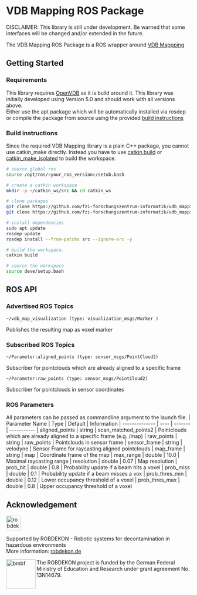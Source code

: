 VDB Mapping ROS Package 
===
DISCLAIMER: This library is still under development. Be warned that some interfaces will be changed and/or extended in the future.

The VDB Mapping ROS Package is a ROS wrapper around [VDB Mappping](https://github.com/fzi-forschungszentrum-informatik/vdb_mapping)

## Getting Started

### Requirements
This library requires [OpenVDB](https://www.openvdb.org/) as it is build around it. This library was initially developed using Version 5.0 and should work with all versions above.  
Either use the apt package which will be automatically installed via rosdep or compile the package from source using the provided [build instructions](https://github.com/AcademySoftwareFoundation/openvdb)

### Build instructions

Since the required VDB Mapping library is a plain C++ package, you cannot use catkin_make directly.
Instead you have to use [catkin build](https://catkin-tools.readthedocs.io/en/latest/verbs/catkin_build.html) or [catkin_make_isolated](http://docs.ros.org/independent/api/rep/html/rep-0134.html) to build the workspace.

``` bash
# source global ros
source /opt/ros/<your_ros_version>/setub.bash

# create a catkin workspace
mkdir -p ~/catkin_ws/src && cd catkin_ws

# clone packages
git clone https://github.com/fzi-forschungszentrum-informatik/vdb_mapping
git clone https://github.com/fzi-forschungszentrum-informatik/vdb_mapping_ros

# install dependencies
sudo apt update
rosdep update
rosdep install --from-patchs src --ignore-src -y

# build the workspace.  
catkin build

# source the workspace
source deve/setup.bash
```

## ROS API
### Advertised ROS Topics
``` 
~/vdb_map_visualization (type: visualization_msgs/Marker )
```
Publishes the resulting map as voxel marker

### Subscribed ROS Topics
```
~/Parameter:aligned_points (type: sensor_msgs/PointCloud2)
```
Subscriber for pointclouds which are already aligned to a specific frame
```
~/Parameter:raw_points (type: sensor_msgs/PointCloud2)
```
Subscriber for pointclouds in sensor coordinates

### ROS Parameters
All parameters can be passed as commandline argument to the launch file.
| Parameter Name | Type | Default | Information
| -------------- | ---- | ------- | -----------
| aligned_points | string | scan_matched_points2 | Pointclouds which are already aligned to a specific frame (e.g. /map)
| raw_points     | string | raw_points           | Pointclouds in sensor frame
| sensor_frame   | string | velodyne             | Sensor Frame for raycasting aligned pointclouds
| map_frame      | string | map                  | Coordinate frame of the map
| max_range      | double | 10.0                 | Maximal raycasting range
| resolution     | double | 0.07                 | Map resolution
| prob_hit       | double | 0.8                  | Probability update if a beam hits a voxel
| prob_miss      | double | 0.1                  | Probability update if a beam misses a vox
| prob_thres_min | double | 0.12                 | Lower occupancy threshold of a voxel
| prob_thres_max | double | 0.8                  | Upper occupancy threshold of a voxel

## Acknowledgement

<a href="https://robdekon.de/">
  <img src="https://robdekon.de/user/themes/robdekon/images/robdekon_logo_web.svg"
  alt="robdekon_logo" height="40">
</a>

Supported by ROBDEKON - Robotic systems for decontamination in hazardous environments  
More information: [robdekon.de](https://robdekon.de/)

<a href="https://www.bmbf.de/">
  <img src="https://robdekon.de/user/themes/robdekon/images/BMBF_gefoerdert_2017_web.de.svg"
  alt="bmbf" height="80" align="left">
</a>

The ROBDEKON project is funded by the German Federal Ministry of Education and Research under grant agreement No. 13N14679.
